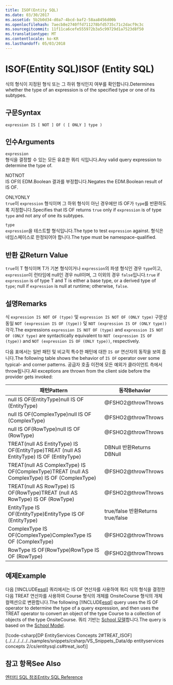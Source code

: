 ```yaml
---
title: ISOF(Entity SQL)
ms.date: 03/30/2017
ms.assetid: 5b2b0d34-d0a7-4bcd-baf2-58aa8456d00b
ms.openlocfilehash: 7aecb8e2740ffd711278bfd5735c71c2dacf9c3c
ms.sourcegitcommit: 11f11ca6cefe555972b3a5c99729d1a7523d8f50
ms.translationtype: MT
ms.contentlocale: ko-KR
ms.lasthandoff: 05/03/2018
---
```

# <a name="isof-entity-sql"></a><span data-ttu-id="22439-102">ISOF(Entity SQL)</span><span class="sxs-lookup"><span data-stu-id="22439-102">ISOF (Entity SQL)</span></span>
<span data-ttu-id="22439-103">식의 형식이 지정된 형식 또는 그 하위 형식인지 여부를 확인합니다.</span><span class="sxs-lookup"><span data-stu-id="22439-103">Determines whether the type of an expression is of the specified type or one of its subtypes.</span></span>  
  
## <a name="syntax"></a><span data-ttu-id="22439-104">구문</span><span class="sxs-lookup"><span data-stu-id="22439-104">Syntax</span></span>  
  
```  
expression IS [ NOT ] OF ( [ ONLY ] type )  
```  
  
## <a name="arguments"></a><span data-ttu-id="22439-105">인수</span><span class="sxs-lookup"><span data-stu-id="22439-105">Arguments</span></span>  
 `expression`  
 <span data-ttu-id="22439-106">형식을 결정할 수 있는 모든 유효한 쿼리 식입니다.</span><span class="sxs-lookup"><span data-stu-id="22439-106">Any valid query expression to determine the type of.</span></span>  
  
 <span data-ttu-id="22439-107">NOT</span><span class="sxs-lookup"><span data-stu-id="22439-107">NOT</span></span>  
 <span data-ttu-id="22439-108">IS OF의 EDM.Boolean 결과를 부정합니다.</span><span class="sxs-lookup"><span data-stu-id="22439-108">Negates the EDM.Boolean result of IS OF.</span></span>  
  
 <span data-ttu-id="22439-109">ONLY</span><span class="sxs-lookup"><span data-stu-id="22439-109">ONLY</span></span>  
 <span data-ttu-id="22439-110">`true`이 `expression` 형식이며 그 하위 형식이 아닌 경우에만 IS OF가 `type`를 반환하도록 지정합니다.</span><span class="sxs-lookup"><span data-stu-id="22439-110">Specifies that IS OF returns `true` only if `expression` is of type `type` and not any of one its subtypes.</span></span>  
  
 `type`  
 <span data-ttu-id="22439-111">`expression`을 테스트할 형식입니다.</span><span class="sxs-lookup"><span data-stu-id="22439-111">The type to test `expression` against.</span></span> <span data-ttu-id="22439-112">형식은 네임스페이스로 한정되어야 합니다.</span><span class="sxs-lookup"><span data-stu-id="22439-112">The type must be namespace-qualified.</span></span>  
  
## <a name="return-value"></a><span data-ttu-id="22439-113">반환 값</span><span class="sxs-lookup"><span data-stu-id="22439-113">Return Value</span></span>  
 <span data-ttu-id="22439-114">`true`이 T 형식이며 T가 기본 형식이거나 `expression`의 파생 형식인 경우 `type`이고, `expression`이 런타임에 null인 경우 null이며, 그 이외의 경우 `false`입니다.</span><span class="sxs-lookup"><span data-stu-id="22439-114">`true` if `expression` is of type T and T is either a base type, or a derived type of `type`; null if `expression` is null at runtime; otherwise, `false`.</span></span>  
  
## <a name="remarks"></a><span data-ttu-id="22439-115">설명</span><span class="sxs-lookup"><span data-stu-id="22439-115">Remarks</span></span>  
 <span data-ttu-id="22439-116">식 `expression IS NOT OF (type)` 및 `expression IS NOT OF (ONLY type)` 구문상 동일 `NOT (expression IS OF (type))` 및 `NOT (expression IS OF (ONLY type))`각각.</span><span class="sxs-lookup"><span data-stu-id="22439-116">The expressions `expression IS NOT OF (type)` and `expression IS NOT OF (ONLY type)` are syntactically equivalent to `NOT (expression IS OF (type))` and `NOT (expression IS OF (ONLY type))`, respectively.</span></span>  
  
 <span data-ttu-id="22439-117">다음 표에서는 일반 패턴 및 비교적 특수한 패턴에 대한 `IS OF` 연산자의 동작을 보여 줍니다.</span><span class="sxs-lookup"><span data-stu-id="22439-117">The following table shows the behavior of `IS OF` operator over some typical- and corner patterns.</span></span> <span data-ttu-id="22439-118">공급자 호출 이전에 모든 예외가 클라이언트 측에서 throw됩니다.</span><span class="sxs-lookup"><span data-stu-id="22439-118">All exceptions are thrown from the client side before the provider gets invoked:</span></span>  
  
|<span data-ttu-id="22439-119">패턴</span><span class="sxs-lookup"><span data-stu-id="22439-119">Pattern</span></span>|<span data-ttu-id="22439-120">동작</span><span class="sxs-lookup"><span data-stu-id="22439-120">Behavior</span></span>|  
|-------------|--------------|  
|<span data-ttu-id="22439-121">null IS OF(EntityType)</span><span class="sxs-lookup"><span data-stu-id="22439-121">null IS OF (EntityType)</span></span>|<span data-ttu-id="22439-122">@FSHO2@throw</span><span class="sxs-lookup"><span data-stu-id="22439-122">Throws</span></span>|  
|<span data-ttu-id="22439-123">null IS OF(ComplexType)</span><span class="sxs-lookup"><span data-stu-id="22439-123">null IS OF (ComplexType)</span></span>|<span data-ttu-id="22439-124">@FSHO2@throw</span><span class="sxs-lookup"><span data-stu-id="22439-124">Throws</span></span>|  
|<span data-ttu-id="22439-125">null IS OF(RowType)</span><span class="sxs-lookup"><span data-stu-id="22439-125">null IS OF (RowType)</span></span>|<span data-ttu-id="22439-126">@FSHO2@throw</span><span class="sxs-lookup"><span data-stu-id="22439-126">Throws</span></span>|  
|<span data-ttu-id="22439-127">TREAT(null AS EntityType) IS OF(EntityType)</span><span class="sxs-lookup"><span data-stu-id="22439-127">TREAT (null AS EntityType) IS OF (EntityType)</span></span>|<span data-ttu-id="22439-128">DBNull 반환</span><span class="sxs-lookup"><span data-stu-id="22439-128">Returns DBNull</span></span>|  
|<span data-ttu-id="22439-129">TREAT(null AS ComplexType) IS OF(ComplexType)</span><span class="sxs-lookup"><span data-stu-id="22439-129">TREAT (null AS ComplexType) IS OF (ComplexType)</span></span>|<span data-ttu-id="22439-130">@FSHO2@throw</span><span class="sxs-lookup"><span data-stu-id="22439-130">Throws</span></span>|  
|<span data-ttu-id="22439-131">TREAT(null AS RowType) IS OF(RowType)</span><span class="sxs-lookup"><span data-stu-id="22439-131">TREAT (null AS RowType) IS OF (RowType)</span></span>|<span data-ttu-id="22439-132">@FSHO2@throw</span><span class="sxs-lookup"><span data-stu-id="22439-132">Throws</span></span>|  
|<span data-ttu-id="22439-133">EntityType IS OF(EntityType)</span><span class="sxs-lookup"><span data-stu-id="22439-133">EntityType IS OF (EntityType)</span></span>|<span data-ttu-id="22439-134">true/false 반환</span><span class="sxs-lookup"><span data-stu-id="22439-134">Returns true/false</span></span>|  
|<span data-ttu-id="22439-135">ComplexType IS OF(ComplexType)</span><span class="sxs-lookup"><span data-stu-id="22439-135">ComplexType IS OF (ComplexType)</span></span>|<span data-ttu-id="22439-136">@FSHO2@throw</span><span class="sxs-lookup"><span data-stu-id="22439-136">Throws</span></span>|  
|<span data-ttu-id="22439-137">RowType IS OF(RowType)</span><span class="sxs-lookup"><span data-stu-id="22439-137">RowType IS OF (RowType)</span></span>|<span data-ttu-id="22439-138">@FSHO2@throw</span><span class="sxs-lookup"><span data-stu-id="22439-138">Throws</span></span>|  
  
## <a name="example"></a><span data-ttu-id="22439-139">예제</span><span class="sxs-lookup"><span data-stu-id="22439-139">Example</span></span>  
 <span data-ttu-id="22439-140">다음 [!INCLUDE[esql](../../../../../../includes/esql-md.md)] 쿼리에서는 IS OF 연산자를 사용하여 쿼리 식의 형식을 결정한 다음 TREAT 연산자를 사용하여 Course 형식의 개체를 OnsiteCourse 형식의 개체 컬렉션으로 변환합니다.</span><span class="sxs-lookup"><span data-stu-id="22439-140">The following [!INCLUDE[esql](../../../../../../includes/esql-md.md)] query uses the IS OF operator to determine the type of a query expression, and then uses the TREAT operator to convert an object of the type Course to a collection of objects of the type OnsiteCourse.</span></span> <span data-ttu-id="22439-141">쿼리 기반는 [School 모델](http://msdn.microsoft.com/library/859a9587-81ea-4a45-9bc0-f8d330e1adac)합니다.</span><span class="sxs-lookup"><span data-stu-id="22439-141">The query is based on the [School Model](http://msdn.microsoft.com/library/859a9587-81ea-4a45-9bc0-f8d330e1adac).</span></span>  
  
 [!code-csharp[DP EntityServices Concepts 2#TREAT_ISOF](../../../../../../samples/snippets/csharp/VS_Snippets_Data/dp entityservices concepts 2/cs/entitysql.cs#treat_isof)]  
  
## <a name="see-also"></a><span data-ttu-id="22439-142">참고 항목</span><span class="sxs-lookup"><span data-stu-id="22439-142">See Also</span></span>  
 [<span data-ttu-id="22439-143">엔터티 SQL 참조</span><span class="sxs-lookup"><span data-stu-id="22439-143">Entity SQL Reference</span></span>](../../../../../../docs/framework/data/adonet/ef/language-reference/entity-sql-reference.md)
